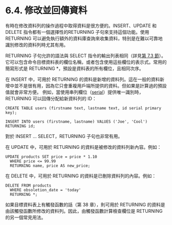 # 6.4. 修改並回傳資料

有時在修改資料列的操作過程中取得資料是很方便的。INSERT、UPDATE 和 DELETE 指令都有一個選擇性的RETURNING 子句來支持這個功能。使用 RETURNING 可以避免執行額外的資料庫查詢來收集資料，特別是在難以可靠地識別修改的資料列時尤其有用。

RETURNING 子句允許的語法與 SELECT 指令的輸出列表相同（詳見[第 7.3 節](https://github.com/pgsql-tw/documents/tree/a096b206440e1ac8cdee57e1ae7a74730f0ee146/ii-the-sql-language/queries/73-select-lists.md)）。它可以包含命令目標資料表的欄位名稱，或者包含使用這些欄位的表示式。常用的簡寫形式是 RETURNING \*，預設是資料表的所有欄位，且相同次序。

在 INSERT 中，可用於 RETURNING 的資料是新增的資料列。這在一般的資料新增中並不是很有用，因為它只會重複用戶端所提供的資料。但如果是計算過的預設值就會非常方便。 例如，當使用串列欄位（[serial](https://github.com/pgsql-tw/documents/tree/a096b206440e1ac8cdee57e1ae7a74730f0ee146/ii-the-sql-language/data-types/81-numeric-types.md)）提供唯一識別時，RETURNING 可以回傳分配給新資料列的 ID：

```text
CREATE TABLE users (firstname text, lastname text, id serial primary key);

INSERT INTO users (firstname, lastname) VALUES ('Joe', 'Cool') RETURNING id;
```

對於 INSERT ... SELECT，RETURNING 子句也非常有用。

在 UPDATE 中，可用於 RETURNING 的資料是被修改的資料列新內容。例如：

```text
UPDATE products SET price = price * 1.10
  WHERE price <= 99.99
  RETURNING name, price AS new_price;
```

在 DELETE 中，可用於 RETURNING 的資料是已刪除資料列的內容。例如：

```text
DELETE FROM products
  WHERE obsoletion_date = 'today'
  RETURNING *;
```

如果目標資料表上有觸發函數的話（第 38 章），則可用於 RETURNING 的資料是由該觸發函數所修改的資料列。因此，由觸發函數計算檢查欄位是 RETURNING 的另一個常見用法。

